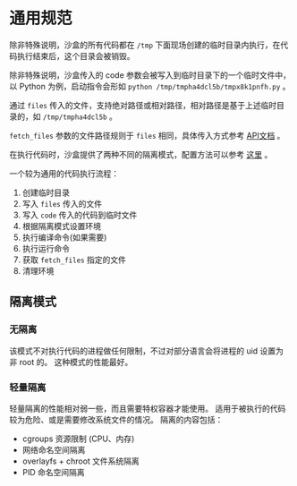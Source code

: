 # 通用规范

除非特殊说明，沙盒的所有代码都在 `/tmp` 下面现场创建的临时目录内执行，在代码执行结束后，这个目录会被销毁。

除非特殊说明，沙盒传入的 code 参数会被写入到临时目录下的一个临时文件中，以 Python 为例，启动指令会形如 `python /tmp/tmpha4dcl5b/tmpx8k1pnfh.py` 。

通过 `files` 传入的文件，支持绝对路径或相对路径，相对路径是基于上述临时目录的，如 `/tmp/tmpha4dcl5b` 。

`fetch_files` 参数的文件路径规则于 `files` 相同，具体传入方式参考 [API文档](/docs/api/run-code-run-code-post) 。

在执行代码时，沙盒提供了两种不同的隔离模式，配置方法可以参考 [这里](../config) 。

一个较为通用的代码执行流程：

1. 创建临时目录
2. 写入 `files` 传入的文件
3. 写入 `code` 传入的代码到临时文件
4. 根据隔离模式设置环境
5. 执行编译命令(如果需要)
6. 执行运行命令
7. 获取 `fetch_files` 指定的文件
8. 清理环境

## 隔离模式

### 无隔离

该模式不对执行代码的进程做任何限制，不过对部分语言会将进程的 uid 设置为非 root 的。 这种模式的性能最好。

### 轻量隔离

轻量隔离的性能相对弱一些，而且需要特权容器才能使用。 适用于被执行的代码较为危险、或是需要修改系统文件的情况。 隔离的内容包括：

- cgroups 资源限制 (CPU、内存)
- 网络命名空间隔离
- overlayfs + chroot 文件系统隔离
- PID 命名空间隔离
